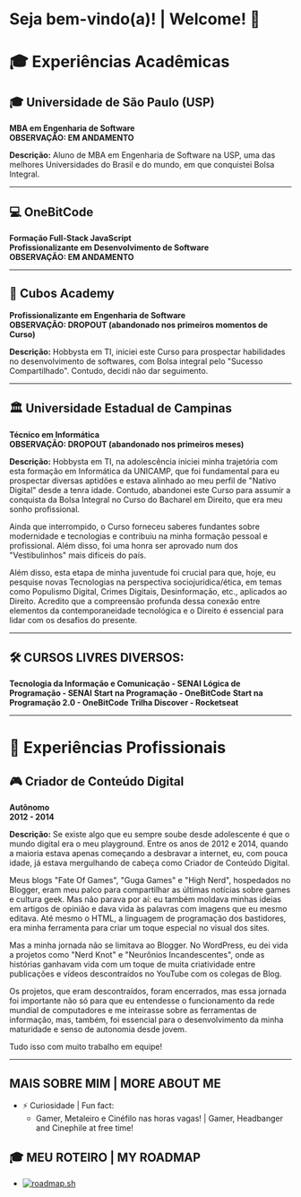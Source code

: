 # Seja bem-vindo(a)! | Welcome! 👋




# 🎓 Experiências Acadêmicas

## 🎓 Universidade de São Paulo (USP)
**MBA em Engenharia de Software**  
**OBSERVAÇÃO: EM ANDAMENTO**

**Descrição:**
Aluno de MBA em Engenharia de Software na USP, uma das melhores Universidades do Brasil e do mundo, em que conquistei Bolsa Integral.

----------------------------

## 💻 OneBitCode
**Formação Full-Stack JavaScript**  
**Profissionalizante em Desenvolvimento de Software**  
**OBSERVAÇÃO: EM ANDAMENTO**

----------------------------

## 🚀 Cubos Academy
**Profissionalizante em Engenharia de Software**  
**OBSERVAÇÃO: DROPOUT (abandonado nos primeiros momentos de Curso)**

**Descrição:**
Hobbysta em TI, iniciei este Curso para prospectar habilidades no desenvolvimento de softwares, com Bolsa integral pelo "Sucesso Compartilhado". Contudo, decidi não dar seguimento.

----------------------------

## 🏛️ Universidade Estadual de Campinas
**Técnico em Informática**  
**OBSERVAÇÃO: DROPOUT (abandonado nos primeiros meses)**

**Descrição:** 
Hobbysta em TI, na adolescência iniciei minha trajetória com esta formação em Informática da UNICAMP, que foi fundamental para eu prospectar diversas aptidões e estava alinhado ao meu perfil de "Nativo Digital" desde a tenra idade. Contudo, abandonei este Curso para assumir a conquista da Bolsa Integral no Curso do Bacharel em Direito, que era meu sonho profissional.

Ainda que interrompido, o Curso forneceu saberes fundantes sobre modernidade e tecnologias e contribuiu na minha formação pessoal e profissional. Além disso, foi uma honra ser aprovado num dos "Vestibulinhos" mais difíceis do país.

Além disso, esta etapa de minha juventude foi crucial para que, hoje, eu pesquise novas Tecnologias na perspectiva sociojurídica/ética, em temas como Populismo Digital, Crimes Digitais, Desinformação, etc., aplicados ao Direito. Acredito que a compreensão profunda dessa conexão entre elementos da contemporaneidade tecnológica e o Direito é essencial para lidar com os desafios do presente.

----------------------------

## 🛠️ CURSOS LIVRES DIVERSOS:

**Tecnologia da Informação e Comunicação - SENAI**
**Lógica de Programação - SENAI**
**Start na Programação - OneBitCode**
**Start na Programação 2.0 - OneBitCode**
**Trilha Discover - Rocketseat**

----------------------------

# 💼 Experiências Profissionais

## 🎮 Criador de Conteúdo Digital
**Autônomo**  
**2012 - 2014**

**Descrição:**
Se existe algo que eu sempre soube desde adolescente é que o mundo digital era o meu playground. Entre os anos de 2012 e 2014, quando a maioria estava apenas começando a desbravar a internet, eu, com pouca idade, já estava mergulhando de cabeça como Criador de Conteúdo Digital.

Meus blogs "Fate Of Games", "Guga Games" e "High Nerd", hospedados no Blogger, eram meu palco para compartilhar as últimas notícias sobre games e cultura geek. Mas não parava por aí: eu também moldava minhas ideias em artigos de opinião e dava vida às palavras com imagens que eu mesmo editava. Até mesmo o HTML, a linguagem de programação dos bastidores, era minha ferramenta para criar um toque especial no visual dos sites.

Mas a minha jornada não se limitava ao Blogger. No WordPress, eu dei vida a projetos como "Nerd Knot" e "Neurônios Incandescentes", onde as histórias ganhavam vida com um toque de muita criatividade entre publicações e vídeos descontraídos no YouTube com os colegas de Blog.

Os projetos, que eram descontraídos, foram encerrados, mas essa jornada foi importante não só para que eu entendesse o funcionamento da rede mundial de computadores e me inteirasse sobre as ferramentas de informação, mas, também, foi essencial para o desenvolvimento da minha maturidade e senso de autonomia desde jovem.

Tudo isso com muito trabalho em equipe!

----------------------------

## MAIS SOBRE MIM | MORE ABOUT ME

- ⚡ Curiosidade | Fun fact:
  - Gamer, Metaleiro e Cinéfilo nas horas vagas! | Gamer, Headbanger and Cinephile at free time!
 
## 🎓 MEU ROTEIRO | MY ROADMAP
  - <a href="https://roadmap.sh"><img src="https://api.roadmap.sh/v1-badge/wide/64d850f7aa497d7fa52d6caf?variant=dark" alt="roadmap.sh"/></a>
